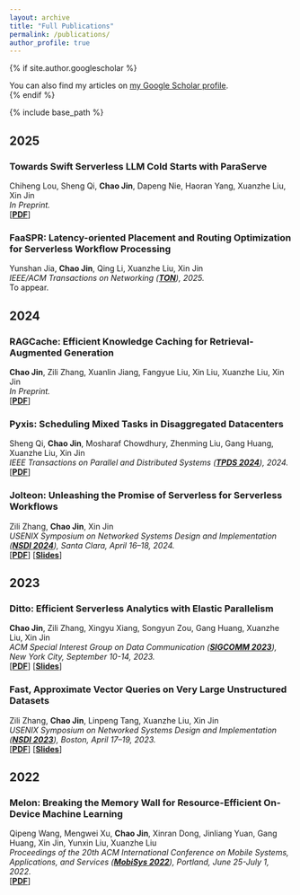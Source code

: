 ```yaml
---
layout: archive
title: "Full Publications"
permalink: /publications/
author_profile: true
---
```


{% if site.author.googlescholar %}
  <div class="wordwrap">You can also find my articles on <a href="{{site.author.googlescholar}}">my Google Scholar profile</a>.</div>
{% endif %}

{% include base_path %}

## 2025

### **Towards Swift Serverless LLM Cold Starts with ParaServe**
Chiheng Lou, Sheng Qi, **Chao Jin**, Dapeng Nie, Haoran Yang, Xuanzhe Liu, Xin Jin  
*In Preprint.*  
[**[PDF](/files/papers/Preprint-ParaServe.pdf)**]

### **FaaSPR: Latency-oriented Placement and Routing Optimization for Serverless Workflow Processing**
Yunshan Jia, **Chao Jin**, Qing Li, Xuanzhe Liu, Xin Jin  
*IEEE/ACM Transactions on Networking ([**TON**](https://ieeexplore.ieee.org/xpl/RecentIssue.jsp?punumber=90)), 2025.*  
To appear.

## 2024

### **RAGCache: Efficient Knowledge Caching for Retrieval-Augmented Generation**
**Chao Jin**, Zili Zhang, Xuanlin Jiang, Fangyue Liu, Xin Liu, Xuanzhe Liu, Xin Jin  
*In Preprint.*  
[**[PDF](/files/papers/Preprint-RAGCache.pdf)**]

### **Pyxis: Scheduling Mixed Tasks in Disaggregated Datacenters**
Sheng Qi, **Chao Jin**, Mosharaf Chowdhury, Zhenming Liu, Gang Huang, Xuanzhe Liu, Xin Jin  
*IEEE Transactions on Parallel and Distributed Systems ([**TPDS 2024**](https://ieeexplore.ieee.org/xpl/RecentIssue.jsp?punumber=71)), 2024.*  
[**[PDF](/files/papers/TPDS24-Pyxis.pdf)**]

### **Jolteon: Unleashing the Promise of Serverless for Serverless Workflows**
Zili Zhang, **Chao Jin**, Xin Jin  
*USENIX Symposium on Networked Systems Design and Implementation ([**NSDI 2024**](https://www.usenix.org/conference/nsdi24)), Santa Clara, April 16–18, 2024.*  
[**[PDF](/files/papers/NSDI24-Jolteon.pdf)**] [**[Slides](/files/slides/NSDI24-Jolteon-slides.pdf)**]

## 2023

### **Ditto: Efficient Serverless Analytics with Elastic Parallelism**  

**Chao Jin**, Zili Zhang, Xingyu Xiang, Songyun Zou, Gang Huang, Xuanzhe Liu, Xin Jin  
*ACM Special Interest Group on Data Communication ([**SIGCOMM 2023**](https://conferences.sigcomm.org/sigcomm/2023/)), New York City, September 10-14, 2023.*  
[**[PDF](/files/papers/SIGCOMM23-Ditto.pdf)**] [**[Slides](/files/slides/SIGCOMM23-Ditto-slides.pdf)**]

### **Fast, Approximate Vector Queries on Very Large Unstructured Datasets**  
Zili Zhang, **Chao Jin**, Linpeng Tang, Xuanzhe Liu, Xin Jin  
*USENIX Symposium on Networked Systems Design and Implementation ([**NSDI 2023**](https://www.usenix.org/conference/nsdi23)), Boston, April 17–19, 2023.*  
[**[PDF](/files/papers/NSDI23-Auncel.pdf)**] [**[Slides](/files/slides/NSDI23-Auncel-slides.pdf)**]

## 2022

### **Melon: Breaking the Memory Wall for Resource-Efficient On-Device Machine Learning**
Qipeng Wang, Mengwei Xu, **Chao Jin**, Xinran Dong, Jinliang Yuan, Gang Huang, Xin Jin, Yunxin Liu, Xuanzhe Liu  
*Proceedings of the 20th ACM International Conference on Mobile Systems, Applications, and Services ([**MobiSys 2022**](https://www.sigmobile.org/mobisys/2022/)), Portland, June 25-July 1, 2022.*  
[**[PDF](/files/papers/MobiSys22-Melon.pdf)**] 